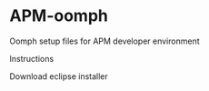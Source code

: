 # APM-oomph
Oomph setup files for APM developer environment

  Instructions

  Download eclipse installer
  
